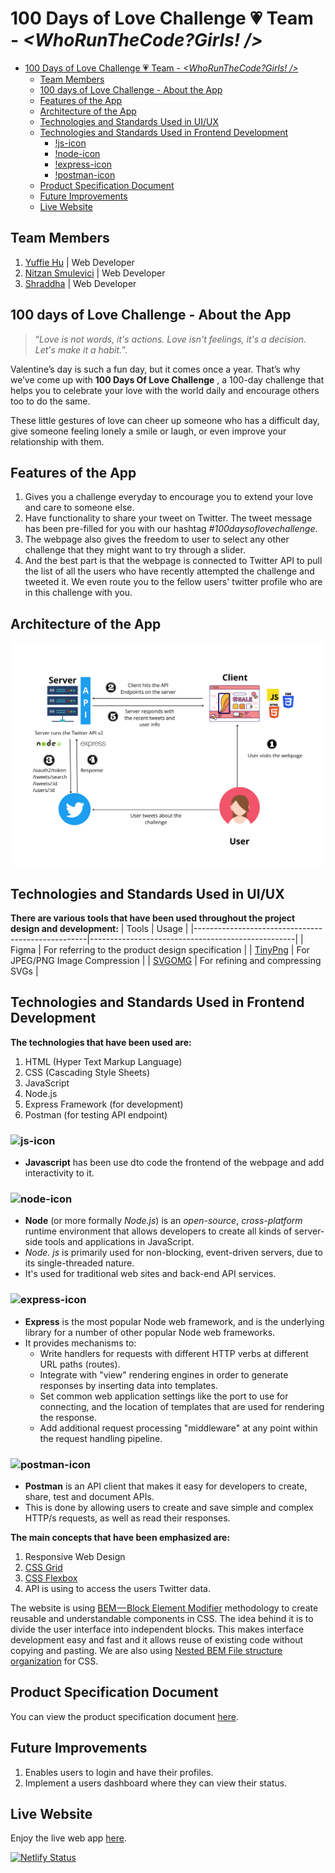 <!-- omit in toc -->

# 100 Days of Love Challenge :heartpulse: Team - _<WhoRunTheCode?Girls! />_

- [100 Days of Love Challenge :heartpulse: Team - _<WhoRunTheCode?Girls! />_](#100-days-of-love-challenge-heartpulse-team---whorunthecodegirls-)
  - [Team Members](#team-members)
  - [100 days of Love Challenge - About the App](#100-days-of-love-challenge---about-the-app)
  - [Features of the App](#features-of-the-app)
  - [Architecture of the App](#architecture-of-the-app)
  - [Technologies and Standards Used in UI/UX](#technologies-and-standards-used-in-uiux)
  - [Technologies and Standards Used in Frontend Development](#technologies-and-standards-used-in-frontend-development)
    - [!js-icon](#)
    - [!node-icon](#-1)
    - [!express-icon](#-2)
    - [!postman-icon](#-3)
  - [Product Specification Document](#product-specification-document)
  - [Future Improvements](#future-improvements)
  - [Live Website](#live-website)

## Team Members

1. [Yuffie Hu](https://github.com/yuff1006) | Web Developer
2. [Nitzan Smulevici](https://github.com/nitzanye) | Web Developer
3. [Shraddha](https://github.com/5hraddha) | Web Developer

## 100 days of Love Challenge - About the App
> “*Love is not words, it's actions. Love isn't feelings, it's a decision. Let's make it a habit.*”.

Valentine’s day is such a fun day, but it comes once a year. That’s why we’ve come up with **100 Days Of Love Challenge** , a 100-day challenge that helps you to celebrate your love with the world daily and encourage others too to do the same.

These little gestures of love can cheer up someone who has a difficult day, give someone feeling lonely a smile or laugh, or even improve your relationship with them.

## Features of the App
1. Gives you a challenge everyday to encourage you to extend your love and care to someone else.
2. Have functionality to share your tweet on Twitter. The tweet message has been pre-filled for you with our hashtag *#100daysoflovechallenge*.
3. The webpage also gives the freedom to user to select any other challenge that they might want to try through a slider.
4. And the best part is that the webpage is connected to Twitter API to pull the list of all the users who have recently attempted the challenge and tweeted it. We even route you to the fellow users' twitter profile who are in this challenge with you.

## Architecture of the App
<img src="frontend/src/images/web-app-architecture.png" width=500>

## Technologies and Standards Used in UI/UX

**There are various tools that have been used throughout the project design and development:**
| Tools | Usage |
|---------------------------------------------------|---------------------------------------------------|
| Figma | For referring to the product design specification |
| [TinyPng](https://tinypng.com/) | For JPEG/PNG Image Compression |
| [SVGOMG](https://jakearchibald.github.io/svgomg/) | For refining and compressing SVGs |

## Technologies and Standards Used in Frontend Development

**The technologies that have been used are:**

1. HTML (Hyper Text Markup Language)
2. CSS (Cascading Style Sheets)
3. JavaScript
4. Node.js
5. Express Framework (for development)
6. Postman (for testing API endpoint)

### ![js-icon](https://img.shields.io/badge/JavaScript-323330?style=for-the-badge&logo=javascript&logoColor=F7DF1E)
- **Javascript** has been use dto code the frontend of the webpage and add interactivity to it.
### ![node-icon](https://img.shields.io/badge/Node.js-339933?style=for-the-badge&logo=nodedotjs&logoColor=white)
- **Node** (or more formally *Node.js*) is an *open-source*, *cross-platform* runtime environment that allows developers to create all kinds of server-side tools and applications in JavaScript. 
- *Node. js* is primarily used for non-blocking, event-driven servers, due to its single-threaded nature. 
- It's used for traditional web sites and back-end API services.

### ![express-icon](https://img.shields.io/badge/Express.js-000000?style=for-the-badge&logo=express&logoColor=white)
- **Express** is the most popular Node web framework, and is the underlying library for a number of other popular Node web frameworks. 
- It provides mechanisms to:
  - Write handlers for requests with different HTTP verbs at different URL paths (routes).
  - Integrate with "view" rendering engines in order to generate responses by inserting data into templates.
  - Set common web application settings like the port to use for connecting, and the location of templates that are used for rendering the response.
  - Add additional request processing "middleware" at any point within the request handling pipeline.

### ![postman-icon](https://img.shields.io/badge/Postman-FF6C37?style=for-the-badge&logo=Postman&logoColor=white)
- **Postman** is an API client that makes it easy for developers to create, share, test and document APIs. 
- This is done by allowing users to create and save simple and complex HTTP/s requests, as well as read their responses.

**The main concepts that have been emphasized are:**

1. Responsive Web Design
2. [CSS Grid](https://css-tricks.com/snippets/css/complete-guide-grid/)
3. [CSS Flexbox](https://css-tricks.com/snippets/css/a-guide-to-flexbox/)
4. API is using to access the users Twitter data.

The website is using [BEM — Block Element Modifier](https://en.bem.info/methodology/quick-start/) methodology to create reusable and understandable components in CSS. The idea behind it is to divide the user interface into independent blocks. This makes interface development easy and fast and it allows reuse of existing code without copying and pasting. We are also using [Nested BEM File structure organization](https://en.bem.info/methodology/filestructure/#nested) for CSS.

## Product Specification Document

You can view the product specification document [here](https://www.figma.com/file/6t9dKE7hSvhJvyRRsEyevr/Untitled?node-id=2%3A2).

## Future Improvements
1. Enables users to login and have their profiles.
2. Implement a users dashboard where they can view their status.

## Live Website
Enjoy the live web app [here](https://100daysoflove.netlify.app/).  

[![Netlify Status](https://api.netlify.com/api/v1/badges/5355807f-04e6-418a-bded-08ff624bfa09/deploy-status)](https://app.netlify.com/sites/100daysoflove/deploys)
